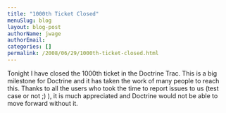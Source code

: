 ```yaml
---
title: "1000th Ticket Closed"
menuSlug: blog
layout: blog-post
authorName: jwage
authorEmail:
categories: []
permalink: /2008/06/29/1000th-ticket-closed.html
---
```

Tonight I have closed the 1000th ticket in the Doctrine Trac. This is a
big milestone for Doctrine and it has taken the work of many people to
reach this. Thanks to all the users who took the time to report issues
to us (test case or not ;) ), it is much appreciated and Doctrine would
not be able to move forward without it.
